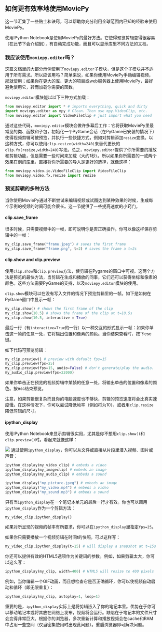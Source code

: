 ## 如何更有效率地使用MoviePy
这一节汇集了一些贴士和诀窍，可以帮助你充分利用全球范围内已知的经验来使用MoviePy。

使用IPython Notebook是使用MoviePy的最好方法。它使得预览剪辑变得很容易（在此节下会介绍到），有自动完成功能，而且可以显示库里不同方法的文档。

### 我应该使用`moviepy.editor`吗？
这篇文档里的大部分示例使用了`moviepy.editor`子模块，但是这个子模块并不适用于所有需求。所以应该用吗？简单来说，如果你使用MoviePy手动编辑视频，那就使用；如果你在更大的库、更大的项目或web服务器上使用MoviePy，最好避免使用它，转而加载你需要的函数。

`moviepy.editor`模块能以以下三种方式加载：
```python
from moviepy.editor import * # imports everything, quick and dirty
import moviepy.editor as mpy # Clean. Then use mpy.VideoClip, etc.
from moviepy.editor import VideoFileClip # just import what you need
```
通过这些代码，`moviepy.editor`模块会做许多幕后工作：它将获取MoviePy里最常见的类、函数和子包，初始化一个PyGame会话（在PyGame已安装的情况下）使得视频剪辑可被预览，并执行一些快捷方式，例如对剪辑添加`resize`变换。以这种方式，你可以使用`clip.resize(width=240)`来替代更长的`clip.fx(resize,width=240)`写法。总之，`moviepy.editor`提供了你所需要的播放和剪辑功能，但是需要一些时间来加载（大约1秒）。所以如果你所需要的一或两个效果在别的库里，直接将你所需要的导入是更好的选择，就像这样：
```python
from moviepy.video.io.VideoFileClip import VideoFileClip
from moviepy.video.fx.resize import resize
```

### 预览剪辑的多种方法
当你使用MoviePy通过不断尝试来编辑视频或试图达到某种效果的时候，生成每个示例的视频的时间可能会很长。这一节提供了一些提高速度的小窍门。
#### clip.save_frame
很多时候，只需要视频中的一帧，即可说明你是否正确操作。你可以像这样保存剪辑中的一帧：
```python
my_clip.save_frame("frame.jpeg") # saves the first frame
my_clip.save_frame("frame.png", t=2) # saves the frame a t=2s
```
#### clip.show and clip.preview
使用`clip.show`和`clip.preview`方法，使剪辑在Pygame的窗口中可视。这两个方法是预览的最快方法，当剪辑在生成和播放的同事，它们还可以获得坐标和像素的颜色。这些方法需要PyGame的支持，以及`moviepy.editor`模块的使用。

`clip.show`模块可以在没有写入文件的情况下预览剪辑里的一帧。如下是如何在PyGame窗口中显示一帧：
```python
my_clip.show() # shows the first frame of the clip
my_clip.show(10.5) # shows the frame of the clip at t=10.5s
my_clip.show(10.5, interactive = True)
```
最后一行（有`interactive=True`的一行）以一种交互的形式显示一帧：如果你单击这一帧的任意一处，它将输出位置和像素的颜色。当你结束查看时，按下esc键。

如下代码可预览剪辑：
```python
my_clip.preview() # preview with default fps=15
my_clip.preview(fps=25)
my_clip.preview(fps=15, audio=False) # don't generate/play the audio.
my_audio_clip.preview(fps=22000)
```
如果你单击正在预览的视频剪辑中某帧的任意一处，将输出单击的位置和像素的颜色。按esc结束预览。

注意，如果剪辑很复杂而且你的电脑速度也不够快，剪辑的预览速度将会比真实速度慢。在这种情况下，你可以尝试降低帧率（例如将为10），或者用`clip.resize`降低剪辑的尺寸。

#### ipython_display
使用IPython Notebook来显示剪辑很实用，尤其是你不想用`clip.show()`和`clip.preview()`时。看起来就像这样：

![](http://zulko.github.io/moviepy/_images/demo_preview.jpeg)
通过使用`ipython_display`，你可以从文件或直接从片段里潜入视频、图片或声音：
```python
ipython_display(my_video_clip) # embeds a video
ipython_display(my_imageclip) # embeds an image
ipython_display(my_audio_clip) # embeds a sound

ipython_display("my_picture.jpeg") # embeds an image
ipython_display("my_video.mp4") # embeds a video
ipython_display("my_sound.mp3") # embeds a sound
```
只有当`ipython_display`在一个笔记本单元的最后一行才有效。你也可以调用`ipython_display`作为一个剪辑方法：
```python
my_video_clip.ipython_display()
```
如果对所呈现的视频的帧率有所要求，你可以在`ipython_display`里指定`fps=25`。

如果你只需要播放一个视频剪辑在时间t的快照，可以这样写：
```python
my_video_clip.ipython_display(t=15) # will display a snapshot at t=15s
```
你还可以提供有效的HTML5选项作为关键词的参数。例如，如果剪辑太大，你可以这么写：
```python
ipython_display(my_clip, width=400) # HTML5 will resize to 400 pixels
```
例如，当你编辑一个GIF动画，而且想检查它是否正确循环，你可以使视频自动启动和循环（即无限重复）：
```python
ipython_display(my_clip, autoplay=1, loop=1)
```
重要的是，`ipython_display`实际上是将剪辑嵌入了你的笔记本里。优势在于你可以移动笔记本或将其放在网络上发布，视频将会运行。缺陷在于笔记本的文件尺寸会变得非常巨大。根据你的浏览器，多次重新计算和播放视频会在cache和RAM中占用一些空间（仅当密集使用时出现此问题）。重启浏览器即可解决问题。